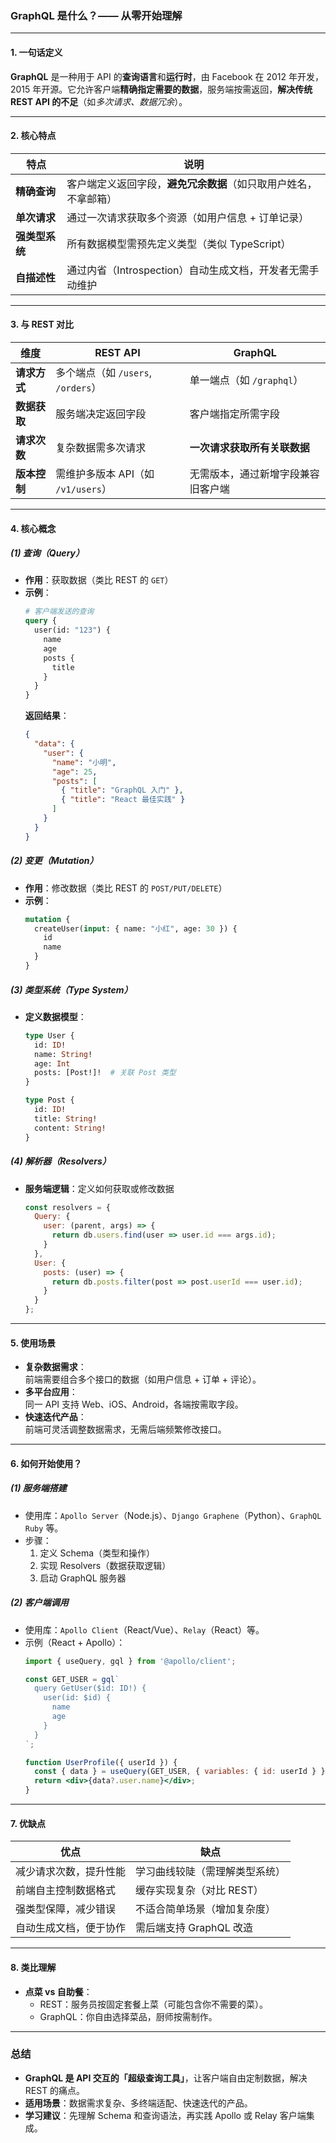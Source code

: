 ### GraphQL 是什么？—— 从零开始理解

---

#### **1. 一句话定义**
**GraphQL** 是一种用于 API 的**查询语言**和**运行时**，由 Facebook 在 2012 年开发，2015 年开源。它允许客户端**精确指定需要的数据**，服务端按需返回，**解决传统 REST API 的不足**（如*多次请求、数据冗余*）。

---

#### **2. 核心特点**
| **特点**    | **说明**                              |
| --------- | ----------------------------------- |
| **精确查询**  | 客户端定义返回字段，**避免冗余数据**（如只取用户姓名，不拿邮箱）  |
| **单次请求**  | 通过一次请求获取多个资源（如用户信息 + 订单记录）          |
| **强类型系统** | 所有数据模型需预先定义类型（类似 TypeScript）        |
| **自描述性**  | 通过内省（Introspection）自动生成文档，开发者无需手动维护 |

---

#### **3. 与 REST 对比**
| **维度**   | **REST API**                | **GraphQL**        |
| -------- | --------------------------- | ------------------ |
| **请求方式** | 多个端点（如 `/users`, `/orders`） | 单一端点（如 `/graphql`） |
| **数据获取** | 服务端决定返回字段                   | 客户端指定所需字段          |
| **请求次数** | 复杂数据需多次请求                   | **一次请求获取所有关联数据**   |
| **版本控制** | 需维护多版本 API（如 `/v1/users`）   | 无需版本，通过新增字段兼容旧客户端  |

---

#### **4. 核心概念**
##### **(1) 查询（Query）**  
- **作用**：获取数据（类比 REST 的 `GET`）  
- **示例**：  
  ```graphql
  # 客户端发送的查询
  query {
    user(id: "123") {
      name
      age
      posts {
        title
      }
    }
  }
  ```
  **返回结果**：  
  ```json
  {
    "data": {
      "user": {
        "name": "小明",
        "age": 25,
        "posts": [
          { "title": "GraphQL 入门" },
          { "title": "React 最佳实践" }
        ]
      }
    }
  }
  ```

##### **(2) 变更（Mutation）**  
- **作用**：修改数据（类比 REST 的 `POST/PUT/DELETE`）  
- **示例**：  
  ```graphql
  mutation {
    createUser(input: { name: "小红", age: 30 }) {
      id
      name
    }
  }
  ```

##### **(3) 类型系统（Type System）**  
- **定义数据模型**：  
  ```graphql
  type User {
    id: ID!
    name: String!
    age: Int
    posts: [Post!]!  # 关联 Post 类型
  }

  type Post {
    id: ID!
    title: String!
    content: String!
  }
  ```

##### **(4) 解析器（Resolvers）**  
- **服务端逻辑**：定义如何获取或修改数据  
  ```javascript
  const resolvers = {
    Query: {
      user: (parent, args) => {
        return db.users.find(user => user.id === args.id);
      }
    },
    User: {
      posts: (user) => {
        return db.posts.filter(post => post.userId === user.id);
      }
    }
  };
  ```

---

#### **5. 使用场景**
- **复杂数据需求**：  
  前端需要组合多个接口的数据（如用户信息 + 订单 + 评论）。
- **多平台应用**：  
  同一 API 支持 Web、iOS、Android，各端按需取字段。
- **快速迭代产品**：  
  前端可灵活调整数据需求，无需后端频繁修改接口。

---

#### **6. 如何开始使用？**
##### **(1) 服务端搭建**  
- 使用库：`Apollo Server`（Node.js）、`Django Graphene`（Python）、`GraphQL Ruby` 等。  
- 步骤：  
  1. 定义 Schema（类型和操作）  
  2. 实现 Resolvers（数据获取逻辑）  
  3. 启动 GraphQL 服务器  

##### **(2) 客户端调用**  
- 使用库：`Apollo Client`（React/Vue）、`Relay`（React）等。  
- 示例（React + Apollo）：  
  ```jsx
  import { useQuery, gql } from '@apollo/client';

  const GET_USER = gql`
    query GetUser($id: ID!) {
      user(id: $id) {
        name
        age
      }
    }
  `;

  function UserProfile({ userId }) {
    const { data } = useQuery(GET_USER, { variables: { id: userId } });
    return <div>{data?.user.name}</div>;
  }
  ```

---

#### **7. 优缺点**
| **优点**      | **缺点**           |
| ----------- | ---------------- |
| 减少请求次数，提升性能 | 学习曲线较陡（需理解类型系统）  |
| 前端自主控制数据格式  | 缓存实现复杂（对比 REST）  |
| 强类型保障，减少错误  | 不适合简单场景（增加复杂度）   |
| 自动生成文档，便于协作 | 需后端支持 GraphQL 改造 |

---

#### **8. 类比理解**
- **点菜 vs 自助餐**：  
  - REST：服务员按固定套餐上菜（可能包含你不需要的菜）。  
  - GraphQL：你自由选择菜品，厨师按需制作。  

---

### **总结**
- **GraphQL 是 API 交互的「超级查询工具」**，让客户端自由定制数据，解决 REST 的痛点。  
- **适用场景**：数据需求复杂、多终端适配、快速迭代的产品。  
- **学习建议**：先理解 Schema 和查询语法，再实践 Apollo 或 Relay 客户端集成。